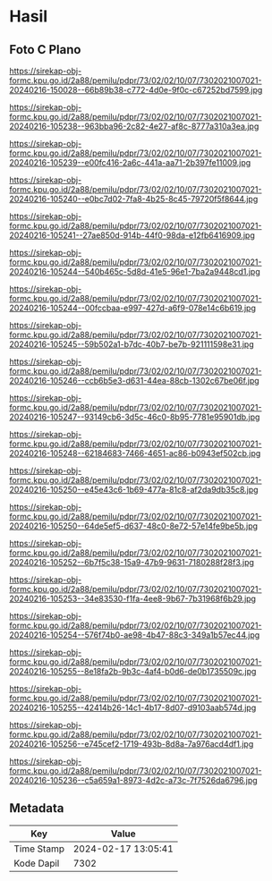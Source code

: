 # Hasil

## Foto C Plano

https://sirekap-obj-formc.kpu.go.id/2a88/pemilu/pdpr/73/02/02/10/07/7302021007021-20240216-150028--66b89b38-c772-4d0e-9f0c-c67252bd7599.jpg

https://sirekap-obj-formc.kpu.go.id/2a88/pemilu/pdpr/73/02/02/10/07/7302021007021-20240216-105238--963bba96-2c82-4e27-af8c-8777a310a3ea.jpg

https://sirekap-obj-formc.kpu.go.id/2a88/pemilu/pdpr/73/02/02/10/07/7302021007021-20240216-105239--e00fc416-2a6c-441a-aa71-2b397fe11009.jpg

https://sirekap-obj-formc.kpu.go.id/2a88/pemilu/pdpr/73/02/02/10/07/7302021007021-20240216-105240--e0bc7d02-7fa8-4b25-8c45-79720f5f8644.jpg

https://sirekap-obj-formc.kpu.go.id/2a88/pemilu/pdpr/73/02/02/10/07/7302021007021-20240216-105241--27ae850d-914b-44f0-98da-e12fb6416909.jpg

https://sirekap-obj-formc.kpu.go.id/2a88/pemilu/pdpr/73/02/02/10/07/7302021007021-20240216-105244--540b465c-5d8d-41e5-96e1-7ba2a9448cd1.jpg

https://sirekap-obj-formc.kpu.go.id/2a88/pemilu/pdpr/73/02/02/10/07/7302021007021-20240216-105244--00fccbaa-e997-427d-a6f9-078e14c6b619.jpg

https://sirekap-obj-formc.kpu.go.id/2a88/pemilu/pdpr/73/02/02/10/07/7302021007021-20240216-105245--59b502a1-b7dc-40b7-be7b-921111598e31.jpg

https://sirekap-obj-formc.kpu.go.id/2a88/pemilu/pdpr/73/02/02/10/07/7302021007021-20240216-105246--ccb6b5e3-d631-44ea-88cb-1302c67be06f.jpg

https://sirekap-obj-formc.kpu.go.id/2a88/pemilu/pdpr/73/02/02/10/07/7302021007021-20240216-105247--93149cb6-3d5c-46c0-8b95-7781e95901db.jpg

https://sirekap-obj-formc.kpu.go.id/2a88/pemilu/pdpr/73/02/02/10/07/7302021007021-20240216-105248--62184683-7466-4651-ac86-b0943ef502cb.jpg

https://sirekap-obj-formc.kpu.go.id/2a88/pemilu/pdpr/73/02/02/10/07/7302021007021-20240216-105250--e45e43c6-1b69-477a-81c8-af2da9db35c8.jpg

https://sirekap-obj-formc.kpu.go.id/2a88/pemilu/pdpr/73/02/02/10/07/7302021007021-20240216-105250--64de5ef5-d637-48c0-8e72-57e14fe9be5b.jpg

https://sirekap-obj-formc.kpu.go.id/2a88/pemilu/pdpr/73/02/02/10/07/7302021007021-20240216-105252--6b7f5c38-15a9-47b9-9631-7180288f28f3.jpg

https://sirekap-obj-formc.kpu.go.id/2a88/pemilu/pdpr/73/02/02/10/07/7302021007021-20240216-105253--34e83530-f1fa-4ee8-9b67-7b31968f6b29.jpg

https://sirekap-obj-formc.kpu.go.id/2a88/pemilu/pdpr/73/02/02/10/07/7302021007021-20240216-105254--576f74b0-ae98-4b47-88c3-349a1b57ec44.jpg

https://sirekap-obj-formc.kpu.go.id/2a88/pemilu/pdpr/73/02/02/10/07/7302021007021-20240216-105255--8e18fa2b-9b3c-4af4-b0d6-de0b1735509c.jpg

https://sirekap-obj-formc.kpu.go.id/2a88/pemilu/pdpr/73/02/02/10/07/7302021007021-20240216-105255--42414b26-14c1-4b17-8d07-d9103aab574d.jpg

https://sirekap-obj-formc.kpu.go.id/2a88/pemilu/pdpr/73/02/02/10/07/7302021007021-20240216-105256--e745cef2-1719-493b-8d8a-7a976acd4df1.jpg

https://sirekap-obj-formc.kpu.go.id/2a88/pemilu/pdpr/73/02/02/10/07/7302021007021-20240216-105236--c5a659a1-8973-4d2c-a73c-7f7526da6796.jpg


## Metadata

| Key        | Value               |
| ---------- | ------------------- |
| Time Stamp | 2024-02-17 13:05:41 |
| Kode Dapil | 7302                |



